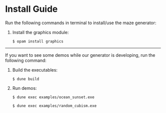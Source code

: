 # Install Guide
Run the following commands in terminal to install/use the maze generator:

1. Install the graphics module:

    `$ opam install graphics`
***

If you want to see some demos while our generator is developing, run the following command:

1. Build the executables:

    `$ dune build`

2. Run demos:

    `$ dune exec examples/ocean_sunset.exe`

    `$ dune exec examples/random_cubism.exe`